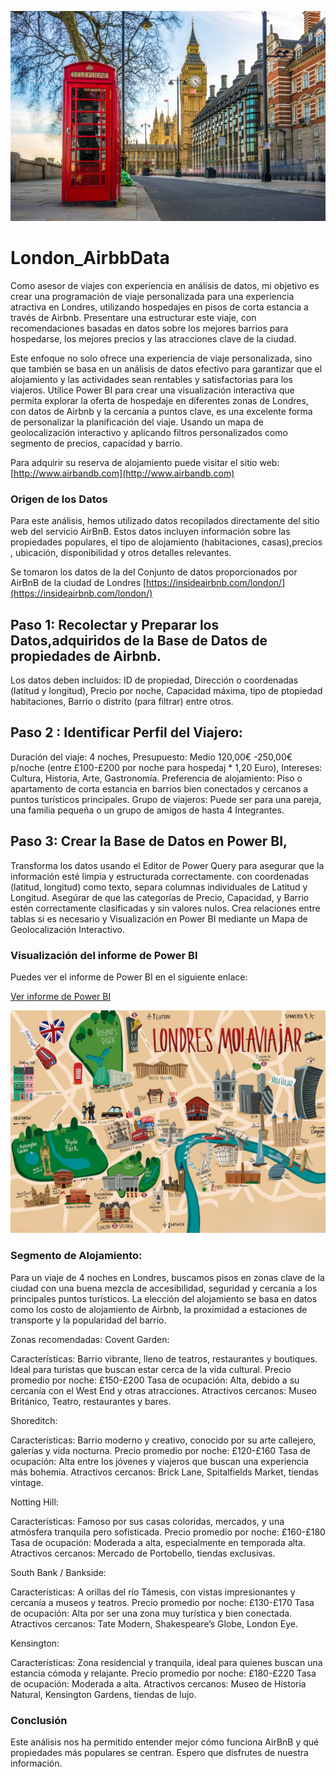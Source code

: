 ![Banner](./bannerlondon.jpg.jpg)


# London_AirbbData
Como asesor de viajes con experiencia en análisis de datos, mi objetivo es crear una programación de viaje personalizada para una experiencia atractiva en Londres, utilizando hospedajes en pisos de corta estancia a través de Airbnb. Presentare una estructurar este viaje, con recomendaciones basadas en datos sobre los mejores barrios para hospedarse, los mejores precios y las atracciones clave de la ciudad.

Este enfoque no solo ofrece una experiencia de viaje personalizada, sino que también se basa en un análisis de datos efectivo para garantizar que el alojamiento y las actividades sean rentables y satisfactorias para los viajeros.
Utilice Power BI para crear una visualización interactiva que permita explorar la oferta de hospedaje en diferentes zonas de Londres, con datos de Airbnb y la cercanía a puntos clave, es una excelente forma de personalizar la planificación del viaje. Usando un mapa de geolocalización interactivo y aplicando filtros personalizados como segmento de precios, capacidad y barrio.

Para adquirir su reserva de alojamiento puede visitar el sitio web: [http://www.airbandb.com](http://www.airbandb.com)

 
### Origen de los Datos
 
Para este análisis, hemos utilizado datos recopilados directamente del sitio web del servicio AirBnB. Estos datos incluyen información sobre las propiedades populares, el tipo de alojamiento (habitaciones, casas),precios , ubicación, disponibilidad y otros detalles relevantes.

Se tomaron los datos de la del Conjunto de datos proporcionados por AirBnB de la ciudad de Londres [https://insideairbnb.com/london/](https://insideairbnb.com/london/)

## Paso 1: Recolectar y Preparar los Datos,adquiridos de la Base de Datos de propiedades de Airbnb.
Los datos deben incluidos: ID de propiedad, Dirección o coordenadas (latitud y longitud), Precio por noche, Capacidad máxima, tipo de ptopiedad habitaciones, Barrio o distrito (para filtrar) entre otros.

## Paso 2 :  Identificar Perfil del Viajero:
 Duración del viaje: 4 noches, Presupuesto: Medio 120,00€ -250,00€ p/noche (entre £100-£200 por noche para hospedaj * 1,20 Euro), Intereses: Cultura, Historia, Arte, Gastronomía. Preferencia de alojamiento: Piso o apartamento de corta estancia en barrios bien conectados y cercanos a puntos turísticos principales. Grupo de viajeros: Puede ser para una pareja, una familia pequeña o un grupo de amigos de hasta 4 Integrantes.

## Paso 3: Crear la Base de Datos en Power BI, 
Transforma los datos usando el Editor de Power Query para asegurar que la información esté limpia y estructurada correctamente. con coordenadas (latitud, longitud) como texto, separa columnas individuales de Latitud y Longitud.
Asegúrar de que las categorías de Precio, Capacidad, y Barrio estén correctamente clasificadas y sin valores nulos.
Crea relaciones entre tablas si es necesario y Visualización en Power BI mediante un Mapa de Geolocalización Interactivo.
### Visualización del informe de Power BI

Puedes ver el informe de Power BI en el siguiente enlace:

[Ver informe de Power BI](https://app.powerbi.com/links/TVGR9K-gni?ctid=8aebddb6-3418-43a1-a255-b964186ecc64&pbi_source=linkShare)

![Imagen de fondo](./Mapa_Londres.jpg)

### Segmento de Alojamiento:

Para un viaje de 4 noches en Londres, buscamos pisos en zonas clave de la ciudad con una buena mezcla de accesibilidad, seguridad y cercanía a los principales puntos turísticos. La elección del alojamiento se basa en datos como los costo de alojamiento de Airbnb, la proximidad a estaciones de transporte y la popularidad del barrio.

Zonas recomendadas:
Covent Garden:

Características: Barrio vibrante, lleno de teatros, restaurantes y boutiques. Ideal para turistas que buscan estar cerca de la vida cultural.
Precio promedio por noche: £150-£200
Tasa de ocupación: Alta, debido a su cercanía con el West End y otras atracciones.
Atractivos cercanos: Museo Británico, Teatro, restaurantes y bares.

Shoreditch:

Características: Barrio moderno y creativo, conocido por su arte callejero, galerías y vida nocturna.
Precio promedio por noche: £120-£160
Tasa de ocupación: Alta entre los jóvenes y viajeros que buscan una experiencia más bohemia.
Atractivos cercanos: Brick Lane, Spitalfields Market, tiendas vintage.

Notting Hill:

Características: Famoso por sus casas coloridas, mercados, y una atmósfera tranquila pero sofisticada.
Precio promedio por noche: £160-£180
Tasa de ocupación: Moderada a alta, especialmente en temporada alta.
Atractivos cercanos: Mercado de Portobello, tiendas exclusivas.

South Bank / Bankside:

Características: A orillas del río Támesis, con vistas impresionantes y cercanía a museos y teatros.
Precio promedio por noche: £130-£170
Tasa de ocupación: Alta por ser una zona muy turística y bien conectada.
Atractivos cercanos: Tate Modern, Shakespeare’s Globe, London Eye.

Kensington:

Características: Zona residencial y tranquila, ideal para quienes buscan una estancia cómoda y relajante.
Precio promedio por noche: £180-£220
Tasa de ocupación: Moderada a alta.
Atractivos cercanos: Museo de Historia Natural, Kensington Gardens, tiendas de lujo.

### Conclusión
 
Este análisis nos ha permitido entender mejor cómo funciona AirBnB y qué propiedades más populares se centran. Espero que disfrutes de nuestra información.
 
